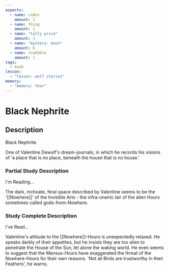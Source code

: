 ```yaml
---
aspects:
  - name: codex
    amount: 1
  - name: thing
    amount: 1
  - name: "tally price"
    amount: 3
  - name: "mystery: moon"
    amount: 6
  - name: readable
    amount: 1
tags:
  - book
lesson:
  - "lesson: wolf stories"
memory:
  - "memory: fear"
---
```


# Black Nephrite

## Description
Black Nephrite

One of Valentine Dewulf's dream-journals, in which he records his visions of 'a place that is no place, beneath the house that is no house.'
### Partial Study Description
I'm Reading...

The dark, inchoate, feral space described by Valentine seems to be the '[[Nowhere]]' of the Invisible Arts - the infra-oneiric lair of the alien Hours sometimes called gods-from-Nowhere.
### Study Complete Description
I've Read...

Valentine's attitude to the [[Nowhere]]-Hours is unexpectedly relaxed. He speaks darkly of their appetites, but he insists they are too alien to penetrate the House of the Sun, let alone the waking world. He even seems to suggest that the Mansus-Hours have exaggerated the threat of the Nowhere-Hours for their own reasons. 'Not all Birds are trustworthy in their Feathers', he warns.